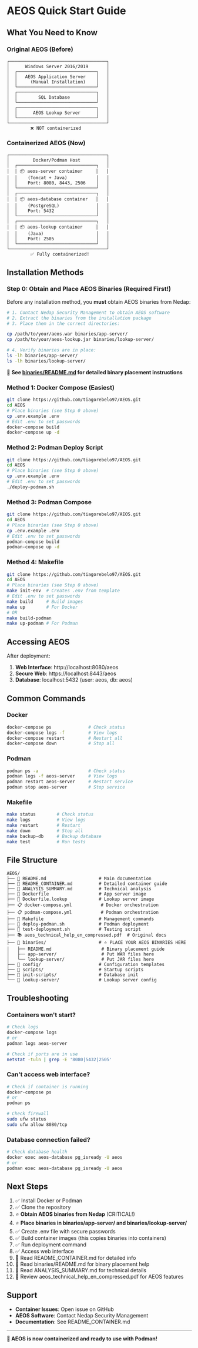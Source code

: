 # AEOS Quick Start Guide

## What You Need to Know

### Original AEOS (Before)
```
┌─────────────────────────────────────┐
│      Windows Server 2016/2019       │
│  ┌──────────────────────────────┐   │
│  │   AEOS Application Server    │   │
│  │     (Manual Installation)    │   │
│  └──────────────────────────────┘   │
│  ┌──────────────────────────────┐   │
│  │        SQL Database          │   │
│  └──────────────────────────────┘   │
│  ┌──────────────────────────────┐   │
│  │      AEOS Lookup Server      │   │
│  └──────────────────────────────┘   │
└─────────────────────────────────────┘
         ❌ NOT containerized
```

### Containerized AEOS (Now)
```
┌─────────────────────────────────────┐
│         Docker/Podman Host          │
│  ┌──────────────────────────────┐   │
│  │ 📦 aeos-server container     │   │
│  │    (Tomcat + Java)           │   │
│  │    Port: 8080, 8443, 2506    │   │
│  └──────────────────────────────┘   │
│  ┌──────────────────────────────┐   │
│  │ 📦 aeos-database container   │   │
│  │    (PostgreSQL)              │   │
│  │    Port: 5432                │   │
│  └──────────────────────────────┘   │
│  ┌──────────────────────────────┐   │
│  │ 📦 aeos-lookup container     │   │
│  │    (Java)                    │   │
│  │    Port: 2505                │   │
│  └──────────────────────────────┘   │
└─────────────────────────────────────┘
         ✅ Fully containerized!
```

## Installation Methods

### Step 0: Obtain and Place AEOS Binaries (Required First!)

Before any installation method, you **must** obtain AEOS binaries from Nedap:

```bash
# 1. Contact Nedap Security Management to obtain AEOS software
# 2. Extract the binaries from the installation package
# 3. Place them in the correct directories:

cp /path/to/your/aeos.war binaries/app-server/
cp /path/to/your/aeos-lookup.jar binaries/lookup-server/

# 4. Verify binaries are in place:
ls -lh binaries/app-server/
ls -lh binaries/lookup-server/
```

📖 **See [binaries/README.md](binaries/README.md) for detailed binary placement instructions**

### Method 1: Docker Compose (Easiest)
```bash
git clone https://github.com/tiagorebelo97/AEOS.git
cd AEOS
# Place binaries (see Step 0 above)
cp .env.example .env
# Edit .env to set passwords
docker-compose build
docker-compose up -d
```

### Method 2: Podman Deploy Script
```bash
git clone https://github.com/tiagorebelo97/AEOS.git
cd AEOS
# Place binaries (see Step 0 above)
cp .env.example .env
# Edit .env to set passwords
./deploy-podman.sh
```

### Method 3: Podman Compose
```bash
git clone https://github.com/tiagorebelo97/AEOS.git
cd AEOS
# Place binaries (see Step 0 above)
cp .env.example .env
# Edit .env to set passwords
podman-compose build
podman-compose up -d
```

### Method 4: Makefile
```bash
git clone https://github.com/tiagorebelo97/AEOS.git
cd AEOS
# Place binaries (see Step 0 above)
make init-env  # Creates .env from template
# Edit .env to set passwords
make build     # Build images
make up        # For Docker
# OR
make build-podman
make up-podman # For Podman
```

## Accessing AEOS

After deployment:

1. **Web Interface**: http://localhost:8080/aeos
2. **Secure Web**: https://localhost:8443/aeos
3. **Database**: localhost:5432 (user: aeos, db: aeos)

## Common Commands

### Docker
```bash
docker-compose ps              # Check status
docker-compose logs -f         # View logs
docker-compose restart         # Restart all
docker-compose down            # Stop all
```

### Podman
```bash
podman ps -a                   # Check status
podman logs -f aeos-server     # View logs
podman restart aeos-server     # Restart service
podman stop aeos-server        # Stop service
```

### Makefile
```bash
make status        # Check status
make logs          # View logs
make restart       # Restart
make down          # Stop all
make backup-db     # Backup database
make test          # Run tests
```

## File Structure

```
AEOS/
├── 📄 README.md                    # Main documentation
├── 📄 README_CONTAINER.md          # Detailed container guide
├── 📄 ANALYSIS_SUMMARY.md          # Technical analysis
├── 🐳 Dockerfile                   # App server image
├── 🐳 Dockerfile.lookup            # Lookup server image
├── 📋 docker-compose.yml           # Docker orchestration
├── 📋 podman-compose.yml           # Podman orchestration
├── 🔧 Makefile                     # Management commands
├── 🚀 deploy-podman.sh             # Podman deployment
├── 🧪 test-deployment.sh           # Testing script
├── 📚 aeos_technical_help_en_compressed.pdf  # Original docs
├── 📁 binaries/                    # ⭐ PLACE YOUR AEOS BINARIES HERE
│   ├── README.md                   # Binary placement guide
│   ├── app-server/                 # Put WAR files here
│   └── lookup-server/              # Put JAR files here
├── 📁 config/                      # Configuration templates
├── 📁 scripts/                     # Startup scripts
├── 📁 init-scripts/                # Database init
└── 📁 lookup-server/               # Lookup server config
```

## Troubleshooting

### Containers won't start?
```bash
# Check logs
docker-compose logs
# or
podman logs aeos-server

# Check if ports are in use
netstat -tuln | grep -E '8080|5432|2505'
```

### Can't access web interface?
```bash
# Check if container is running
docker-compose ps
# or
podman ps

# Check firewall
sudo ufw status
sudo ufw allow 8080/tcp
```

### Database connection failed?
```bash
# Check database health
docker exec aeos-database pg_isready -U aeos
# or
podman exec aeos-database pg_isready -U aeos
```

## Next Steps

1. ✅ Install Docker or Podman
2. ✅ Clone the repository
3. ⭐ **Obtain AEOS binaries from Nedap** (CRITICAL!)
4. ⭐ **Place binaries in binaries/app-server/ and binaries/lookup-server/**
5. ✅ Create .env file with secure passwords
6. ✅ Build container images (this copies binaries into containers)
7. ✅ Run deployment command
8. ✅ Access web interface
9. 📖 Read README_CONTAINER.md for detailed info
10. 📖 Read binaries/README.md for binary placement help
11. 📖 Read ANALYSIS_SUMMARY.md for technical details
12. 📄 Review aeos_technical_help_en_compressed.pdf for AEOS features

## Support

- **Container Issues**: Open issue on GitHub
- **AEOS Software**: Contact Nedap Security Management
- **Documentation**: See README_CONTAINER.md

---

**🎉 AEOS is now containerized and ready to use with Podman!**
